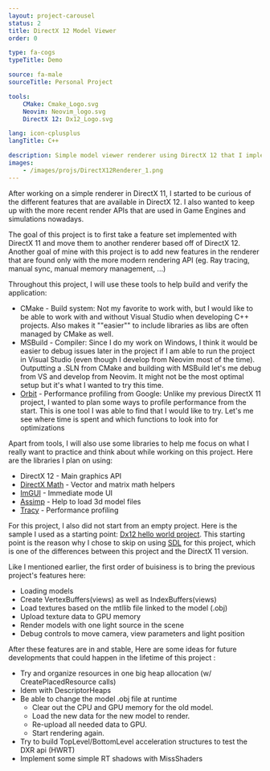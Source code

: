 ```yaml
---
layout: project-carousel
status: 2
title: DirectX 12 Model Viewer
order: 0

type: fa-cogs
typeTitle: Demo

source: fa-male
sourceTitle: Personal Project

tools:
    CMake: Cmake_Logo.svg
    Neovim: Neovim_logo.svg
    DirectX 12: Dx12_Logo.svg

lang: icon-cplusplus
langTitle: C++

description: Simple model viewer renderer using DirectX 12 that I implemented in order to get familiar with more modern rendering APIs used in game engines and to run simulations. My goals were to re-implement my simple DirectX 11 model viewer with a newer version of the API as well as adding some DirectX 12 specific features afterwards.
images:
    - /images/projs/DirectX12Renderer_1.png
---
```


After working on a simple renderer in DirectX 11, I started to be curious of the different features that are available in DirectX 12. I also wanted to keep up with the more recent render APIs that are used in Game Engines and simulations nowadays.

The goal of this project is to first take a feature set implemented with DirectX 11 and move them to another renderer based off of DirectX 12. Another goal of mine with this project is to add new features in the renderer that are found only with the more modern rendering API (eg. Ray tracing, manual sync, manual memory management, ...)

Throughout this project, I will use these tools to help build and verify the application:
* CMake - Build system: Not my favorite to work with, but I would like to be able to work with and without Visual Studio when developing C++ projects. Also makes it ""easier"" to include libraries as libs are often managed by CMake as well.
* MSBuild - Compiler: Since I do my work on Windows, I think it would be easier to debug issues later in the project if I am able to run the project in Visual Studio (even though I develop from Neovim most of the time). Outputting a .SLN from CMake and building with MSBuild let's me debug from VS and develop from Neovim. It might not be the most optimal setup but it's what I wanted to try this time.
* [Orbit](https://github.com/google/orbit) - Performance profiling from Google: Unlike my previous DirectX 11 project, I wanted to plan some ways to profile performance from the start. This is one tool I was able to find that I would like to try. Let's me see where time is spent and which functions to look into for optimizations

Apart from tools, I will also use some libraries to help me focus on what I really want to practice and think about while working on this project. Here are the libraries I plan on using:
* DirectX 12 - Main graphics API
* [DirectX Math](https://github.com/microsoft/DirectXMath) - Vector and matrix math helpers
* [ImGUI](https://github.com/ocornut/imgui) - Immediate mode UI
* [Assimp](https://github.com/assimp/assimp) - Help to load 3d model files
* [Tracy](https://github.com/wolfpld/tracy) - Performance profiling

For this project, I also did not start from an empty project. Here is the sample I used as a starting point: [Dx12 hello world project](https://gpuopen.com/learn/hellod3d12-directx-12-sdk-sample/). This starting point is the reason why I chose to skip on using [SDL](https://github.com/libsdl-org/SDL) for this project, which is one of the differences between this project and the DirectX 11 version.

Like I mentioned earlier, the first order of buisiness is to bring the previous project's features here:
* Loading models
* Create VertexBuffers(views) as well as IndexBuffers(views)
* Load textures based on the mtllib file linked to the model (.obj)
* Upload texture data to GPU memory
* Render models with one light source in the scene
* Debug controls to move camera, view parameters and light position

After these features are in and stable, Here are some ideas for future developments that could happen in the lifetime of this project :
* Try and organize resources in one big heap allocation (w/ CreatePlacedResource calls)
* Idem with DescriptorHeaps
* Be able to change the model .obj file at runtime
    * Clear out the CPU and GPU memory for the old model.
    * Load the new data for the new model to render.
    * Re-upload all needed data to GPU.
    * Start rendering again.
* Try to build TopLevel/BottomLevel acceleration structures to test the DXR api (HWRT)
* Implement some simple RT shadows with MissShaders

